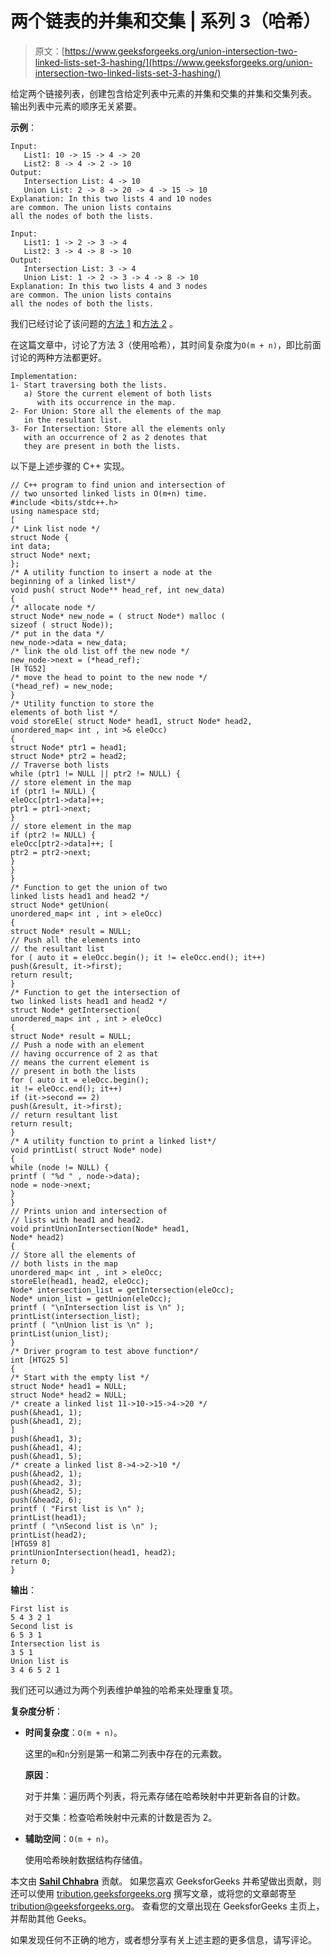 # 两个链表的并集和交集 | 系列 3（哈希）

> 原文：[https://www.geeksforgeeks.org/union-intersection-two-linked-lists-set-3-hashing/](https://www.geeksforgeeks.org/union-intersection-two-linked-lists-set-3-hashing/)

给定两个链接列表，创建包含给定列表中元素的并集和交集的并集和交集列表。 输出列表中元素的顺序无关紧要。

**示例**：

```
Input:
   List1: 10 -> 15 -> 4 -> 20
   List2: 8 -> 4 -> 2 -> 10
Output:
   Intersection List: 4 -> 10
   Union List: 2 -> 8 -> 20 -> 4 -> 15 -> 10
Explanation: In this two lists 4 and 10 nodes 
are common. The union lists contains 
all the nodes of both the lists.

Input:
   List1: 1 -> 2 -> 3 -> 4
   List2: 3 -> 4 -> 8 -> 10
Output:
   Intersection List: 3 -> 4
   Union List: 1 -> 2 -> 3 -> 4 -> 8 -> 10
Explanation: In this two lists 4 and 3 nodes 
are common. The union lists contains 
all the nodes of both the lists.

```

我们已经讨论了该问题的[方法 1](https://www.geeksforgeeks.org/union-and-intersection-of-two-linked-lists/) 和[方法 2](https://www.geeksforgeeks.org/union-intersection-two-linked-lists-set-2-using-merge-sort/) 。

在这篇文章中，讨论了方法 3（使用哈希），其时间复杂度为`O(m + n)`，即比前面讨论的两种方法都更好。

```
Implementation:
1- Start traversing both the lists.
   a) Store the current element of both lists
      with its occurrence in the map.
2- For Union: Store all the elements of the map 
   in the resultant list.
3- For Intersection: Store all the elements only 
   with an occurrence of 2 as 2 denotes that 
   they are present in both the lists.

```

以下是上述步骤的 C++ 实现。

```
// C++ program to find union and intersection of
// two unsorted linked lists in O(m+n) time.
#include <bits/stdc++.h>
using namespace std;
[
/* Link list node */
struct Node {
int data;
struct Node* next;
};
/* A utility function to insert a node at the
beginning of a linked list*/
void push( struct Node** head_ref, int new_data)
{
/* allocate node */
struct Node* new_node = ( struct Node*) malloc (
sizeof ( struct Node));
/* put in the data */
new_node->data = new_data;
/* link the old list off the new node */
new_node->next = (*head_ref);
[H TG52]
/* move the head to point to the new node */
(*head_ref) = new_node;
}
/* Utility function to store the
elements of both list */
void storeEle( struct Node* head1, struct Node* head2,
unordered_map< int , int >& eleOcc)
{
struct Node* ptr1 = head1;
struct Node* ptr2 = head2;
// Traverse both lists
while (ptr1 != NULL || ptr2 != NULL) {
// store element in the map
if (ptr1 != NULL) {
eleOcc[ptr1->data]++;
ptr1 = ptr1->next;
}
// store element in the map
if (ptr2 != NULL) {
eleOcc[ptr2->data]++; [
ptr2 = ptr2->next;
}
}
}
/* Function to get the union of two
linked lists head1 and head2 */
struct Node* getUnion(
unordered_map< int , int > eleOcc)
{
struct Node* result = NULL;
// Push all the elements into
// the resultant list
for ( auto it = eleOcc.begin(); it != eleOcc.end(); it++)
push(&result, it->first);
return result;
}
/* Function to get the intersection of
two linked lists head1 and head2 */
struct Node* getIntersection(
unordered_map< int , int > eleOcc)
{
struct Node* result = NULL;
// Push a node with an element
// having occurrence of 2 as that
// means the current element is
// present in both the lists
for ( auto it = eleOcc.begin();
it != eleOcc.end(); it++)
if (it->second == 2)
push(&result, it->first);
// return resultant list
return result;
}
/* A utility function to print a linked list*/
void printList( struct Node* node)
{
while (node != NULL) {
printf ( "%d " , node->data);
node = node->next;
}
}
// Prints union and intersection of
// lists with head1 and head2.
void printUnionIntersection(Node* head1,
Node* head2)
{
// Store all the elements of
// both lists in the map
unordered_map< int , int > eleOcc;
storeEle(head1, head2, eleOcc);
Node* intersection_list = getIntersection(eleOcc);
Node* union_list = getUnion(eleOcc);
printf ( "\nIntersection list is \n" );
printList(intersection_list);
printf ( "\nUnion list is \n" );
printList(union_list);
}
/* Driver program to test above function*/
int [HTG25 5]
{
/* Start with the empty list */
struct Node* head1 = NULL;
struct Node* head2 = NULL;
/* create a linked list 11->10->15->4->20 */
push(&head1, 1);
push(&head1, 2);
]
push(&head1, 3);
push(&head1, 4);
push(&head1, 5);
/* create a linked list 8->4->2->10 */
push(&head2, 1);
push(&head2, 3);
push(&head2, 5);
push(&head2, 6);
printf ( "First list is \n" );
printList(head1);
printf ( "\nSecond list is \n" );
printList(head2);
[HTG59 8]
printUnionIntersection(head1, head2);
return 0;
}
```

**输出**：

```
First list is 
5 4 3 2 1 
Second list is 
6 5 3 1 
Intersection list is 
3 5 1 
Union list is 
3 4 6 5 2 1 

```

我们还可以通过为两个列表维护单独的哈希来处理重复项。

**复杂度分析**：

*   **时间复杂度**：`O(m + n)`。

    这里的`m`和`n`分别是第一和第二列表中存在的元素数。

    **原因**：

    对于并集：遍历两个列表，将元素存储在哈希映射中并更新各自的计数。

    对于交集：检查哈希映射中元素的计数是否为 2。

*   **辅助空间**：`O(m + n)`。

    使用哈希映射数据结构存储值。

本文由 [**Sahil Chhabra**](https://www.facebook.com/sahil.chhabra.965) 贡献。 如果您喜欢 GeeksforGeeks 并希望做出贡献，则还可以使用 [tribution.geeksforgeeks.org](http://www.contribute.geeksforgeeks.org) 撰写文章，或将您的文章邮寄至 tribution@geeksforgeeks.org。 查看您的文章出现在 GeeksforGeeks 主页上，并帮助其他 Geeks。

如果发现任何不正确的地方，或者想分享有关上述主题的更多信息，请写评论。

